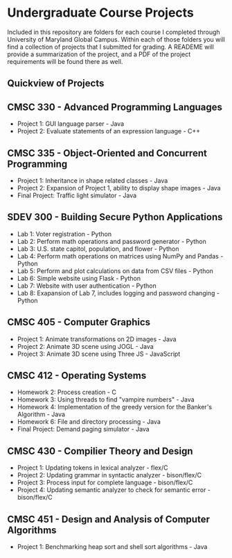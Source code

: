 # Undergraduate Course Projects
Included in this repository are folders for each course I completed through University of Maryland Global Campus. Within each of those folders you will find a collection of projects that I submitted for grading. A READEME will provide a summarization of the project, and a PDF of the project requirements will be found there as well.
## Quickview of Projects
## CMSC 330 - Advanced Programming Languages
* Project 1: GUI language parser - Java
* Project 2: Evaluate statements of an expression language - C++
## CMSC 335 - Object-Oriented and Concurrent Programming
* Project 1: Inheritance in shape related classes - Java
* Project 2: Expansion of Project 1, ability to display shape images - Java
* Final Project: Traffic light simulator - Java
## SDEV 300 - Building Secure Python Applications
* Lab 1: Voter registration - Python
* Lab 2: Perform math operations and password generator - Python
* Lab 3: U.S. state capitol, population, and flower - Python
* Lab 4: Perform math operations on matrices using NumPy and Pandas - Python
* Lab 5: Perform and plot calculations on data from CSV files - Python
* Lab 6: Simple website using Flask - Python
* Lab 7: Website with user authentication - Python
* Lab 8: Exapansion of Lab 7, includes logging and password changing - Python
## CMSC 405 - Computer Graphics
* Project 1: Animate transformations on 2D images - Java
* Project 2: Animate 3D scene using JOGL - Java
* Project 3: Animate 3D scene using Three JS - JavaScript
## CMSC 412 - Operating Systems
* Homework 2: Process creation - C
* Homework 3: Using threads to find "vampire numbers" - Java
* Homework 4: Implementation of the greedy version for the Banker's Algorithm - Java
* Homework 6: File and directory processing - Java
* Final Project: Demand paging simulator - Java
## CMSC 430 - Compilier Theory and Design
* Project 1: Updating tokens in lexical analyzer - flex/C
* Project 2: Updating grammar in syntactic analyzer - bison/flex/C
* Project 3: Process input for complete language - bison/flex/C
* Project 4: Updating semantic analyzer to check for semantic error - bison/flex/C
## CMSC 451 - Design and Analysis of Computer Algorithms
* Project 1: Benchmarking heap sort and shell sort algorithms - Java
